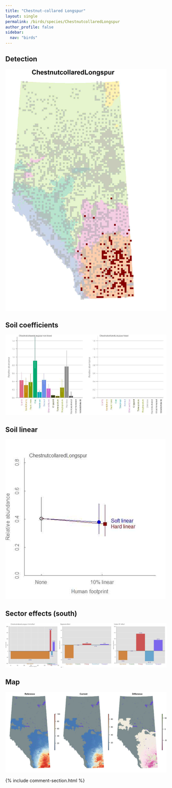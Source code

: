 ```yaml
---
title: "Chestnut-collared Longspur"
layout: single
permalink: /birds/species/ChestnutcollaredLongspur
author_profile: false
sidebar:
  nav: "birds"
---
```


<h2>Detection</h2>

![](/assets/images/birds/ChestnutcollaredLongspur/det.jpg)

<h2>Soil coefficients</h2>

![](/assets/images/birds/ChestnutcollaredLongspur/soilhf.jpg)

<h2>Soil linear</h2>

![](/assets/images/birds/ChestnutcollaredLongspur/lin-south.jpg)

<h2>Sector effects (south)</h2>

![](/assets/images/birds/ChestnutcollaredLongspur/sector-south.jpg)

<h2>Map</h2>

![](/assets/images/birds/ChestnutcollaredLongspur/map.jpg)

{% include comment-section.html %}

